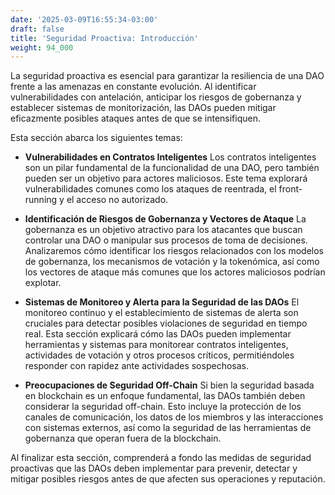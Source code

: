 ```yaml
---
date: '2025-03-09T16:55:34-03:00'
draft: false
title: 'Seguridad Proactiva: Introducción'
weight: 94_000
---
```


La seguridad proactiva es esencial para garantizar la resiliencia de una DAO frente a las amenazas en constante evolución. Al identificar vulnerabilidades con antelación, anticipar los riesgos de gobernanza y establecer sistemas de monitorización, las DAOs pueden mitigar eficazmente posibles ataques antes de que se intensifiquen.

Esta sección abarca los siguientes temas:

- **Vulnerabilidades en Contratos Inteligentes**
    Los contratos inteligentes son un pilar fundamental de la funcionalidad de una DAO, pero también pueden ser un objetivo para actores maliciosos. Este tema explorará vulnerabilidades comunes como los ataques de reentrada, el front-running y el acceso no autorizado.

- **Identificación de Riesgos de Gobernanza y Vectores de Ataque**
    La gobernanza es un objetivo atractivo para los atacantes que buscan controlar una DAO o manipular sus procesos de toma de decisiones. Analizaremos cómo identificar los riesgos relacionados con los modelos de gobernanza, los mecanismos de votación y la tokenómica, así como los vectores de ataque más comunes que los actores maliciosos podrían explotar.

- **Sistemas de Monitoreo y Alerta para la Seguridad de las DAOs**
    El monitoreo continuo y el establecimiento de sistemas de alerta son cruciales para detectar posibles violaciones de seguridad en tiempo real. Esta sección explicará cómo las DAOs pueden implementar herramientas y sistemas para monitorear contratos inteligentes, actividades de votación y otros procesos críticos, permitiéndoles responder con rapidez ante actividades sospechosas.

- **Preocupaciones de Seguridad Off-Chain**
    Si bien la seguridad basada en blockchain es un enfoque fundamental, las DAOs también deben considerar la seguridad off-chain. Esto incluye la protección de los canales de comunicación, los datos de los miembros y las interacciones con sistemas externos, así como la seguridad de las herramientas de gobernanza que operan fuera de la blockchain.

Al finalizar esta sección, comprenderá a fondo las medidas de seguridad proactivas que las DAOs deben implementar para prevenir, detectar y mitigar posibles riesgos antes de que afecten sus operaciones y reputación.
